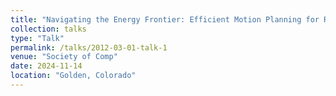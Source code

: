 ```yaml
---
title: "Navigating the Energy Frontier: Efficient Motion Planning for Robots"
collection: talks
type: "Talk"
permalink: /talks/2012-03-01-talk-1
venue: "Society of Comp"
date: 2024-11-14
location: "Golden, Colorado"
---
```



